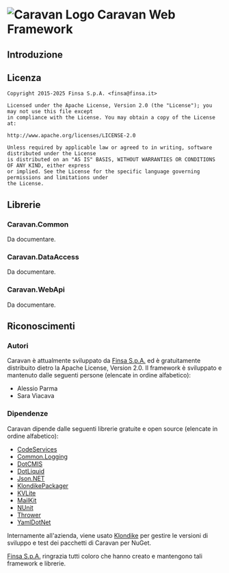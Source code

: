 # ![](https://googledrive.com/host/0B8v0ikF4z2BiR29YQmxfSlE1Sms/Progetti/Caravan/logo-64.png "Caravan Logo") Caravan Web Framework #

## Introduzione ##

## Licenza ##

```
Copyright 2015-2025 Finsa S.p.A. <finsa@finsa.it>

Licensed under the Apache License, Version 2.0 (the "License"); you may not use this file except
in compliance with the License. You may obtain a copy of the License at:

http://www.apache.org/licenses/LICENSE-2.0

Unless required by applicable law or agreed to in writing, software distributed under the License
is distributed on an "AS IS" BASIS, WITHOUT WARRANTIES OR CONDITIONS OF ANY KIND, either express
or implied. See the License for the specific language governing permissions and limitations under 
the License.
```

## Librerie ##

### Caravan.Common ###

Da documentare.

### Caravan.DataAccess ###

Da documentare.

### Caravan.WebApi ###

Da documentare.

## Riconoscimenti ##

### Autori ###

Caravan è attualmente sviluppato da [Finsa S.p.A.](http://www.finsa.it/) ed è gratuitamente distribuito dietro la Apache License, Version 2.0. Il framework è sviluppato e mantenuto dalle seguenti persone (elencate in ordine alfabetico):

* Alessio Parma
* Sara Viacava

### Dipendenze ###

Caravan dipende dalle seguenti librerie gratuite e open source (elencate in ordine alfabetico):

* [CodeServices](https://github.com/finsaspa/CodeServices)
* [Common.Logging](https://github.com/net-commons/common-logging)
* [DotCMIS](https://chemistry.apache.org/dotnet/dotcmis.html)
* [DotLiquid](http://dotliquidmarkup.org/)
* [Json.NET](http://www.newtonsoft.com/json)
* [KlondikePackager](https://github.com/pomma89/KlondikePackager)
* [KVLite](https://github.com/pomma89/KVLite)
* [MailKit](https://github.com/jstedfast/MailKit)
* [NUnit](http://www.nunit.org/)
* [Thrower](https://github.com/pomma89/Thrower)
* [YamlDotNet](http://aaubry.net/pages/yamldotnet.html)

Internamente all'azienda, viene usato [Klondike](https://github.com/themotleyfool/Klondike) per gestire le versioni di sviluppo e test dei pacchetti di Caravan per NuGet.

[Finsa S.p.A.](http://www.finsa.it/) ringrazia tutti coloro che hanno creato e mantengono tali framework e librerie.
